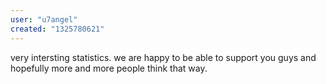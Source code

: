 ```yaml
---
user: "u7angel"
created: "1325780621"
---
```


very intersting statistics. we are happy to be able to support you guys and hopefully more and more people think that way.

